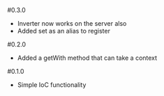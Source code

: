 #0.3.0

* Inverter now works on the server also
* Added set as an alias to register

#0.2.0

* Added a getWith method that can take a context

#0.1.0

* Simple IoC functionality